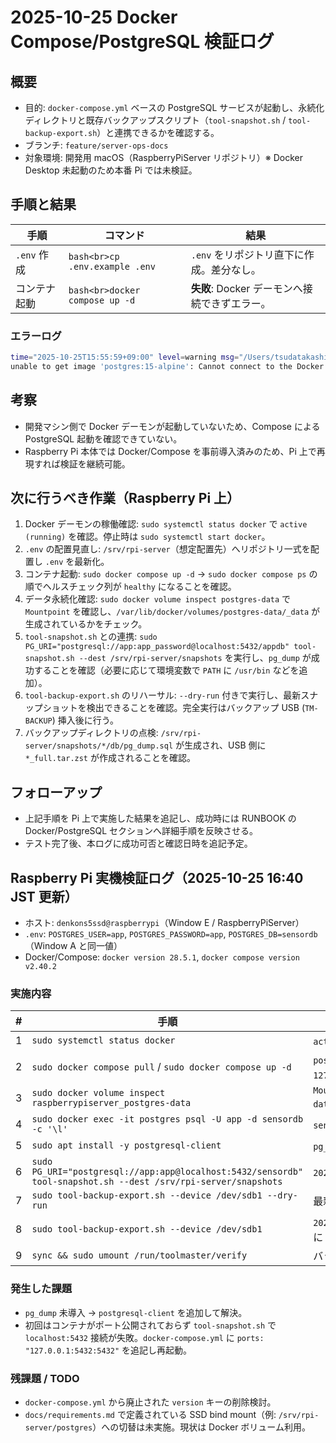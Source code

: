 # 2025-10-25 Docker Compose/PostgreSQL 検証ログ

## 概要
- 目的: `docker-compose.yml` ベースの PostgreSQL サービスが起動し、永続化ディレクトリと既存バックアップスクリプト（`tool-snapshot.sh` / `tool-backup-export.sh`）と連携できるかを確認する。
- ブランチ: `feature/server-ops-docs`
- 対象環境: 開発用 macOS（RaspberryPiServer リポジトリ）※ Docker Desktop 未起動のため本番 Pi では未検証。

## 手順と結果
| 手順 | コマンド | 結果 |
| --- | --- | --- |
| `.env` 作成 | ```bash<br>cp .env.example .env``` | `.env` をリポジトリ直下に作成。差分なし。 |
| コンテナ起動 | ```bash<br>docker compose up -d``` | **失敗**: Docker デーモンへ接続できずエラー。 |

### エラーログ
```bash
time="2025-10-25T15:55:59+09:00" level=warning msg="/Users/tsudatakashi/RaspberryPiServer/docker-compose.yml: the attribute `version` is obsolete, it will be ignored, please remove it to avoid potential confusion"
unable to get image 'postgres:15-alpine': Cannot connect to the Docker daemon at unix:///Users/tsudatakashi/.docker/run/docker.sock. Is the docker daemon running?
```

## 考察
- 開発マシン側で Docker デーモンが起動していないため、Compose による PostgreSQL 起動を確認できていない。
- Raspberry Pi 本体では Docker/Compose を事前導入済みのため、Pi 上で再現すれば検証を継続可能。

## 次に行うべき作業（Raspberry Pi 上）
1. Docker デーモンの稼働確認: `sudo systemctl status docker` で `active (running)` を確認。停止時は `sudo systemctl start docker`。
2. `.env` の配置見直し: `/srv/rpi-server`（想定配置先）へリポジトリ一式を配置し `.env` を最新化。
3. コンテナ起動: `sudo docker compose up -d` → `sudo docker compose ps` の順でヘルスチェック列が `healthy` になることを確認。
4. データ永続化確認: `sudo docker volume inspect postgres-data` で `Mountpoint` を確認し、`/var/lib/docker/volumes/postgres-data/_data` が生成されているかをチェック。
5. `tool-snapshot.sh` との連携: `sudo PG_URI="postgresql://app:app_password@localhost:5432/appdb" tool-snapshot.sh --dest /srv/rpi-server/snapshots` を実行し、`pg_dump` が成功することを確認（必要に応じて環境変数で `PATH` に `/usr/bin` などを追加）。
6. `tool-backup-export.sh` のリハーサル: `--dry-run` 付きで実行し、最新スナップショットを検出できることを確認。完全実行はバックアップ USB (`TM-BACKUP`) 挿入後に行う。
7. バックアップディレクトリの点検: `/srv/rpi-server/snapshots/*/db/pg_dump.sql` が生成され、USB 側に `*_full.tar.zst` が作成されることを確認。

## フォローアップ
- 上記手順を Pi 上で実施した結果を追記し、成功時には RUNBOOK の Docker/PostgreSQL セクションへ詳細手順を反映させる。
- テスト完了後、本ログに成功可否と確認日時を追記予定。

## Raspberry Pi 実機検証ログ（2025-10-25 16:40 JST 更新）
- ホスト: `denkons5ssd@raspberrypi`（Window E / RaspberryPiServer）
- `.env`: `POSTGRES_USER=app`, `POSTGRES_PASSWORD=app`, `POSTGRES_DB=sensordb`（Window A と同一値）
- Docker/Compose: `docker version 28.5.1`, `docker compose version v2.40.2`

### 実施内容
| # | 手順 | 結果 |
|---|---|---|
| 1 | `sudo systemctl status docker` | `active (running)` を確認（15:51 起動） |
| 2 | `sudo docker compose pull` / `sudo docker compose up -d` | `postgres` イメージ取得後、`Health: healthy` まで遷移。`127.0.0.1:5432` を `ports:` で公開 |
| 3 | `sudo docker volume inspect raspberrypiserver_postgres-data` | `Mountpoint=/var/lib/docker/volumes/raspberrypiserver_postgres-data/_data` を確認 |
| 4 | `sudo docker exec -it postgres psql -U app -d sensordb -c '\l'` | `sensordb` を含む DB 一覧を取得 |
| 5 | `sudo apt install -y postgresql-client` | `pg_dump` を導入 |
| 6 | `sudo PG_URI="postgresql://app:app@localhost:5432/sensordb" tool-snapshot.sh --dest /srv/rpi-server/snapshots` | `2025-10-25_163002/db/pg_dump.sql` を生成 |
| 7 | `sudo tool-backup-export.sh --device /dev/sdb1 --dry-run` | 最新スナップショットを検出、ログに `would archive` を出力 |
| 8 | `sudo tool-backup-export.sh --device /dev/sdb1` | `2025-10-25_163002_full.tar.zst` をバックアップ USB に作成、ログに `backup export completed` を記録 |
| 9 | `sync && sudo umount /run/toolmaster/verify` | バックアップ USB を安全に取り外し |

### 発生した課題
- `pg_dump` 未導入 → `postgresql-client` を追加して解決。
- 初回はコンテナがポート公開されておらず `tool-snapshot.sh` で `localhost:5432` 接続が失敗。`docker-compose.yml` に `ports: "127.0.0.1:5432:5432"` を追記し再起動。

### 残課題 / TODO
- `docker-compose.yml` から廃止された `version` キーの削除検討。
- `docs/requirements.md` で定義されている SSD bind mount（例: `/srv/rpi-server/postgres`）への切替は未実施。現状は Docker ボリューム利用。
